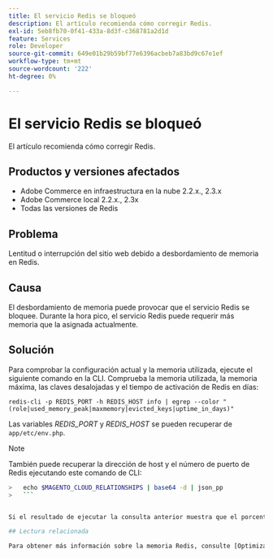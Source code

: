 ```yaml
---
title: El servicio Redis se bloqueó
description: El artículo recomienda cómo corregir Redis.
exl-id: 5eb8fb70-0f41-433a-8d3f-c368781a2d1d
feature: Services
role: Developer
source-git-commit: 649e01b29b59bf77e6396acbeb7a83bd9c67e1ef
workflow-type: tm+mt
source-wordcount: '222'
ht-degree: 0%

---
```


# El servicio Redis se bloqueó

El artículo recomienda cómo corregir Redis.

## Productos y versiones afectados

* Adobe Commerce en infraestructura en la nube 2.2.x., 2.3.x
* Adobe Commerce local 2.2.x., 2.3x
* Todas las versiones de Redis

## Problema

Lentitud o interrupción del sitio web debido a desbordamiento de memoria en Redis.

## Causa

El desbordamiento de memoria puede provocar que el servicio Redis se bloquee. Durante la hora pico, el servicio Redis puede requerir más memoria que la asignada actualmente.

## Solución

Para comprobar la configuración actual y la memoria utilizada, ejecute el siguiente comando en la CLI. Comprueba la memoria utilizada, la memoria máxima, las claves desalojadas y el tiempo de activación de Redis en días:

```
redis-cli -p REDIS_PORT -h REDIS_HOST info | egrep --color "(role|used_memory_peak|maxmemory|evicted_keys|uptime_in_days)"
```

Las variables *REDIS\_PORT* y *REDIS\_HOST* se pueden recuperar de `app/etc/env.php`.

>[!NOTE]
>
>También puede recuperar la dirección de host y el número de puerto de Redis ejecutando este comando de CLI:
>   
```bash
>   echo $MAGENTO_CLOUD_RELATIONSHIPS | base64 -d | json_pp
>   ```


Si el resultado de ejecutar la consulta anterior muestra que el porcentaje de memoria libre es inferior al 40%, [envíe un ticket al servicio de soporte técnico de Adobe Commerce](/help/help-center-guide/help-center/magento-help-center-user-guide.md#submit-ticket) solicitando un aumento de la configuración de `maxmemory` en el servidor Redis. Si el valor de las claves desalojadas no es &quot;0&quot; o el tiempo de activación de Redis en días es igual a 0 (lo que indica que Redis se ha bloqueado hoy), también debe [enviar un ticket al servicio de asistencia de Adobe Commerce](/help/help-center-guide/help-center/magento-help-center-user-guide.md#submit-ticket) solicitando una investigación y una corrección para este problema.

## Lectura relacionada

Para obtener más información sobre la memoria Redis, consulte [Optimización de memoria Redis](https://redis.io/topics/memory-optimization).
